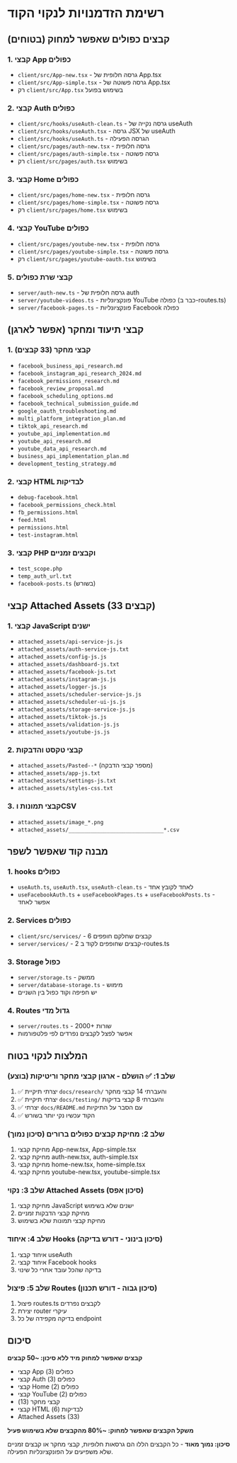 # רשימת הזדמנויות לנקוי הקוד

## קבצים כפולים שאפשר למחוק (בטוחים)

### 1. קבצי App כפולים
- `client/src/App-new.tsx` - גרסה חלופית של App.tsx
- `client/src/App-simple.tsx` - גרסה פשוטה של App.tsx
- רק `client/src/App.tsx` בשימוש בפועל

### 2. קבצי Auth כפולים
- `client/src/hooks/useAuth-clean.ts` - גרסה נקייה של useAuth
- `client/src/hooks/useAuth.tsx` - גרסה JSX של useAuth
- `client/src/hooks/useAuth.ts` - הגרסה הפעילה
- `client/src/pages/auth-new.tsx` - גרסה חלופית
- `client/src/pages/auth-simple.tsx` - גרסה פשוטה
- רק `client/src/pages/auth.tsx` בשימוש

### 3. קבצי Home כפולים
- `client/src/pages/home-new.tsx` - גרסה חלופית
- `client/src/pages/home-simple.tsx` - גרסה פשוטה
- רק `client/src/pages/home.tsx` בשימוש

### 4. קבצי YouTube כפולים
- `client/src/pages/youtube-new.tsx` - גרסה חלופית
- `client/src/pages/youtube-simple.tsx` - גרסה פשוטה
- רק `client/src/pages/youtube-oauth.tsx` בשימוש

### 5. קבצי שרת כפולים
- `server/auth-new.ts` - גרסה חלופית של auth
- `server/youtube-videos.ts` - פונקציונליות YouTube כפולה (כבר ב-routes.ts)
- `server/facebook-pages.ts` - פונקציונליות Facebook כפולה

## קבצי תיעוד ומחקר (אפשר לארגן)

### 1. קבצי מחקר (33 קבצים)
- `facebook_business_api_research.md`
- `facebook_instagram_api_research_2024.md`
- `facebook_permissions_research.md`
- `facebook_review_proposal.md`
- `facebook_scheduling_options.md`
- `facebook_technical_submission_guide.md`
- `google_oauth_troubleshooting.md`
- `multi_platform_integration_plan.md`
- `tiktok_api_research.md`
- `youtube_api_implementation.md`
- `youtube_api_research.md`
- `youtube_data_api_research.md`
- `business_api_implementation_plan.md`
- `development_testing_strategy.md`

### 2. קבצי HTML לבדיקות
- `debug-facebook.html`
- `facebook_permissions_check.html`
- `fb_permissions.html`
- `feed.html`
- `permissions.html`
- `test-instagram.html`

### 3. קבצי PHP וקבצים זמניים
- `test_scope.php`
- `temp_auth_url.txt`
- `facebook-posts.ts` (בשורש)

## קבצי Attached Assets (33 קבצים)

### 1. קבצי JavaScript ישנים
- `attached_assets/api-service-js.js`
- `attached_assets/auth-service-js.txt`
- `attached_assets/config-js.js`
- `attached_assets/dashboard-js.txt`
- `attached_assets/facebook-js.txt`
- `attached_assets/instagram-js.js`
- `attached_assets/logger-js.js`
- `attached_assets/scheduler-service-js.js`
- `attached_assets/scheduler-ui-js.js`
- `attached_assets/storage-service-js.js`
- `attached_assets/tiktok-js.js`
- `attached_assets/validation-js.js`
- `attached_assets/youtube-js.js`

### 2. קבצי טקסט והדבקות
- `attached_assets/Pasted--*` (מספר קבצי הדבקה)
- `attached_assets/app-js.txt`
- `attached_assets/settings-js.txt`
- `attached_assets/styles-css.txt`

### 3. קבצי תמונות וCSV
- `attached_assets/image_*.png`
- `attached_assets/______________________________*.csv`

## מבנה קוד שאפשר לשפר

### 1. hooks כפולים
- `useAuth.ts`, `useAuth.tsx`, `useAuth-clean.ts` - לאחד לקובץ אחד
- `useFacebookAuth.ts` + `useFacebookPages.ts` + `useFacebookPosts.ts` - אפשר לאחד

### 2. Services כפולים
- `client/src/services/` - 6 קבצים שחלקם חופפים
- `server/services/` - 2 קבצים שחופפים לקוד ב-routes.ts

### 3. Storage כפול
- `server/storage.ts` - ממשק
- `server/database-storage.ts` - מימוש
- יש חפיפה וקוד כפול בין השניים

### 4. Routes גדול מדי
- `server/routes.ts` - 2000+ שורות
- אפשר לפצל לקבצים נפרדים לפי פלטפורמות

## המלצות לנקוי בטוח

### שלב 1: ✅ הושלם - ארגון קבצי מחקר וריטיקות (בוצע)
1. ✅ יצרתי תיקיית `docs/research/` והעברתי 14 קבצי מחקר
2. ✅ יצרתי תיקיית `docs/testing/` והעברתי 8 קבצי בדיקות
3. ✅ יצרתי `docs/README.md` עם הסבר על התיקיות
4. ✅ הקוד עכשיו נקי יותר בשורש

### שלב 2: מחיקת קבצים כפולים ברורים (סיכון נמוך)
1. מחיקת קבצי App-new.tsx, App-simple.tsx
2. מחיקת קבצי auth-new.tsx, auth-simple.tsx
3. מחיקת קבצי home-new.tsx, home-simple.tsx
4. מחיקת קבצי youtube-new.tsx, youtube-simple.tsx

### שלב 3: נקוי Attached Assets (סיכון אפס)
1. מחיקת קבצי JavaScript ישנים שלא בשימוש
2. מחיקת קבצי הדבקות זמניים
3. מחיקת קבצי תמונות שלא בשימוש

### שלב 4: איחוד Hooks (סיכון בינוני - דורש בדיקה)
1. איחוד קבצי useAuth
2. איחוד קבצי Facebook hooks
3. בדיקה שהכל עובד אחרי כל שינוי

### שלב 5: פיצול Routes (סיכון גבוה - דורש תכנון)
1. פיצול routes.ts לקבצים נפרדים
2. יצירת router עיקרי
3. בדיקה מקפידה של כל endpoint

## סיכום

**קבצים שאפשר למחוק מיד ללא סיכון: ~50 קבצים**
- קבצי App כפולים (3)
- קבצי Auth כפולים (3)  
- קבצי Home כפולים (2)
- קבצי YouTube כפולים (2)
- קבצי מחקר (13)
- קבצי HTML לבדיקות (6)
- Attached Assets (33)

**משקל הקבצים שאפשר למחוק: ~80% מהקבצים שלא בשימוש פעיל**

**סיכון: נמוך מאוד** - כל הקבצים הללו הם גרסאות חלופיות, קבצי מחקר או קבצים זמניים שלא משפיעים על הפונקציונליות הפעילה.